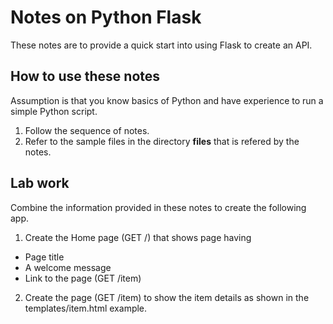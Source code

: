 # Notes on Python Flask

These notes are to provide a quick start into using Flask to create an API.

## How to use these notes

Assumption is that you know basics of Python and have experience to run a simple Python script.

1. Follow the sequence of notes.
2. Refer to the sample files in the directory **files** that is refered by the notes.

## Lab work

Combine the information provided in these notes to create the following app.
1. Create the Home page (GET /) that shows page having

- Page title
- A welcome message
- Link to the page (GET /item)

2. Create the page (GET /item) to show the item details as shown in the templates/item.html example.



